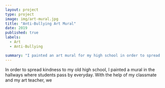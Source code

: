 ```yaml
---
layout: project
type: project
image: img/art-mural.jpg
title: "Anti-Bullying Art Mural"
date: 2019
published: true
labels:
  - Art
  - Anti-Bullying

summary: "I painted an art mural for my high school in order to spread kindness to our students."
---
```

In order to spread kindness to my old high school, I painted a mural in the hallways where students pass by everyday. With the help of my classmate and my art teacher, we 

